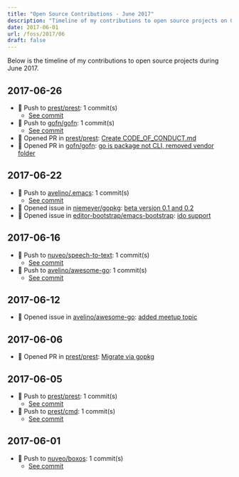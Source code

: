 ```yaml
---
title: "Open Source Contributions - June 2017"
description: "Timeline of my contributions to open source projects on GitHub during June 2017."
date: 2017-06-01
url: /foss/2017/06
draft: false
---
```


Below is the timeline of my contributions to open source projects during June 2017.

## 2017-06-26

- 🔨 Push to [prest/prest](https://github.com/prest/prest): 1 commit(s)
  - [See commit](https://github.com/prest/prest/commits/main/?author=avelino&since=2017-06-26&until=2017-06-26)
- 🔨 Push to [gofn/gofn](https://github.com/gofn/gofn): 1 commit(s)
  - [See commit](https://github.com/gofn/gofn/commits/main/?author=avelino&since=2017-06-26&until=2017-06-26)
- 🔀 Opened PR in [prest/prest](https://github.com/prest/prest): [Create CODE_OF_CONDUCT.md](https://github.com/prest/prest/pull/172)
- 🔀 Opened PR in [gofn/gofn](https://github.com/gofn/gofn): [go is package not CLI, removed vendor folder](https://github.com/gofn/gofn/pull/64)

## 2017-06-22

- 🔨 Push to [avelino/.emacs](https://github.com/avelino/.emacs): 1 commit(s)
  - [See commit](https://github.com/avelino/.emacs/commits/main/?author=avelino&since=2017-06-22&until=2017-06-22)
- 🐛 Opened issue in [niemeyer/gopkg](https://github.com/niemeyer/gopkg): [beta version 0.1 and 0.2](https://github.com/niemeyer/gopkg/issues/57)
- 🐛 Opened issue in [editor-bootstrap/emacs-bootstrap](https://github.com/editor-bootstrap/emacs-bootstrap): [ido support](https://github.com/editor-bootstrap/emacs-bootstrap/issues/28)

## 2017-06-16

- 🔨 Push to [nuveo/speech-to-text](https://github.com/nuveo/speech-to-text): 1 commit(s)
  - [See commit](https://github.com/nuveo/speech-to-text/commits/main/?author=avelino&since=2017-06-16&until=2017-06-16)
- 🔨 Push to [avelino/awesome-go](https://github.com/avelino/awesome-go): 1 commit(s)
  - [See commit](https://github.com/avelino/awesome-go/commits/main/?author=avelino&since=2017-06-16&until=2017-06-16)

## 2017-06-12

- 🐛 Opened issue in [avelino/awesome-go](https://github.com/avelino/awesome-go): [added meetup topic](https://github.com/avelino/awesome-go/issues/1454)

## 2017-06-06

- 🔀 Opened PR in [prest/prest](https://github.com/prest/prest): [Migrate via gopkg](https://github.com/prest/prest/pull/165)

## 2017-06-05

- 🔨 Push to [prest/prest](https://github.com/prest/prest): 1 commit(s)
  - [See commit](https://github.com/prest/prest/commits/main/?author=avelino&since=2017-06-05&until=2017-06-05)
- 🔨 Push to [prest/cmd](https://github.com/prest/cmd): 1 commit(s)
  - [See commit](https://github.com/prest/cmd/commits/main/?author=avelino&since=2017-06-05&until=2017-06-05)

## 2017-06-01

- 🔨 Push to [nuveo/boxos](https://github.com/nuveo/boxos): 1 commit(s)
  - [See commit](https://github.com/nuveo/boxos/commits/main/?author=avelino&since=2017-06-01&until=2017-06-01)

